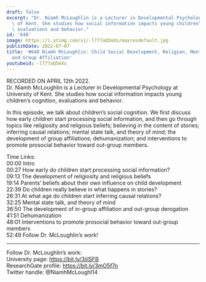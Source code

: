 ```yaml
---
draft: false
excerpt: "Dr. Niamh McLoughlin is a Lecturer in Developmental Psychology at University\
  \ of Kent. She studies how social information impacts young children\u2019s cognition,\
  \ evaluations and behavior."
id: '648'
image: https://i.ytimg.com/vi/-l777aQ5mXs/maxresdefault.jpg
publishDate: 2022-07-07
title: '#648 Niamh McLoughlin: Child Social Development, Religion, Mental State Talk,
  and Group Affiliation'
youtubeid: -l777aQ5mXs
---
```

RECORDED ON APRIL 12th 2022.  
Dr. Niamh McLoughlin is a Lecturer in Developmental Psychology at University of Kent. She studies how social information impacts young children’s cognition, evaluations and behavior.

In this episode, we talk about children’s social cognition. We first discuss how early children start processing social information, and then go through topics like religiosity and religious beliefs; believing in the content of stories; inferring causal relations; mental state talk, and theory of mind; the development of group affiliations; dehumanization; and interventions to promote prosocial behavior toward out-group members.

Time Links:  
00:00 Intro  
00:27  How early do children start processing social information?  
09:13  The development of religiosity and religious beliefs  
19:14  Parents’ beliefs about their own influence on child development  
22:39  Do children really believe in what happens in stories?  
26:31  At what age do children start inferring causal relations?  
32:25  Mental state talk, and theory of mind  
36:50  The development of in-group affiliation and out-group derogation  
41:51  Dehumanization  
48:01  Interventions to promote prosocial behavior toward out-group members  
52:49  Follow Dr. McLoughlin’s work!

---

Follow Dr. McLoughlin’s work:  
University page: https://bit.ly/3iilSFB  
ResearchGate profile: https://bit.ly/3mO5f7n  
Twitter handle: @NiamhMcLoughl14
